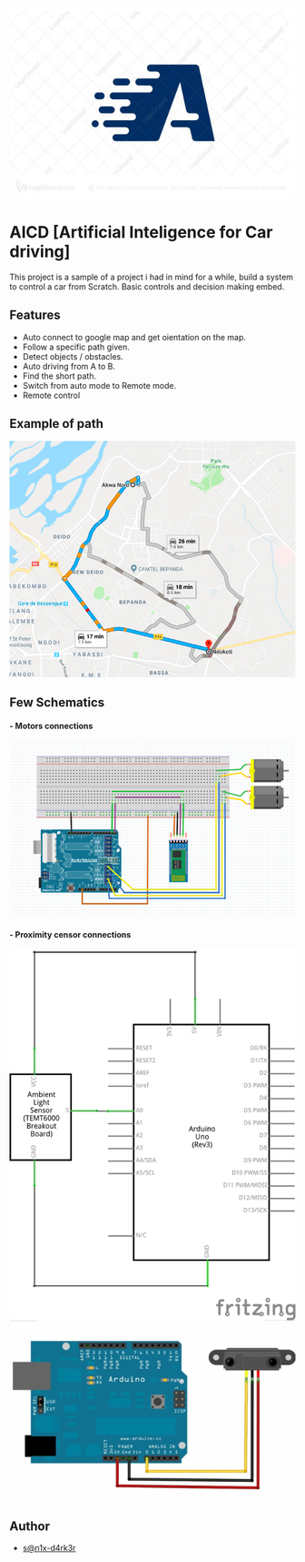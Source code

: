 <center><img src="logo.jpg"></center>

# AICD [Artificial Inteligence for Car driving]

This project is a sample of a project i had in mind for a while, build a system to control a car from Scratch. Basic controls and decision making embed.

## Features

- Auto connect to google map and get oientation on the map.
- Follow a specific path given.
- Detect objects / obstacles.
- Auto driving from A to B.
- Find the short path.
- Switch from auto mode to Remote mode.
- Remote control

## Example of path

<img src="iti.PNG">

## Few Schematics

#### - Motors connections

<img src="motorController/car_2zMQLclAuV.png">

#### - Proximity censor connections

<img src="Capteur proximite/1.b.ii.3_analog-read-serial_schem.png">

<img src="Capteur proximite/sharp_ir_arduino_0.jpg">

## Author
- [s@n1x-d4rk3r](https://github.com/Sanix-Darker)